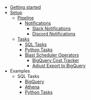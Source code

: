 - [Getting started](README.md)
- [Setup](project/project_structure.md)
  - [Pipeline](project/pipeline/pipeline.md)
    - [Notifications](project/pipeline/notifications/notifications.md)
      - [Slack Notifications](project/pipeline/notifications/slack.md)
      - [Discord Notifications](project/pipeline/notifications/discord.md)
  - [Tasks](project/tasks/tasks.md)
    - [SQL Tasks](project/tasks/sql_tasks.md)
    - [Python Tasks](project/tasks/python_tasks.md)
    - [Blast Scheduler Operators](project/tasks/operators/operators.md)
      - [BigQuery Cost Tracker](project/tasks/operators/cost_tracker.md)
      - [Adjust Export to BigQuery](project/tasks/operators/adjust.md)
- Examples
  - SQL Tasks
    - [BigQuery](examples/sql/bigquery.md)
    - [Athena](examples/sql/athena.md)
    - [Python Tasks](examples/python/python.md)
  